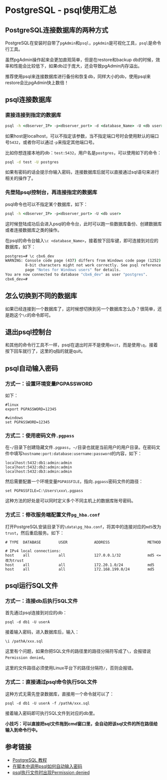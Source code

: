 # PostgreSQL - psql使用汇总

## PostgreSQL连接数据库的两种方式

PostgreSQL在安装时自带了`pgAdmin`和`psql`，`pgAdmin`是可视化工具，`psql`是命令行工具。

虽然pgAdmin操作起来会更加直观简单，但是在restore和backup db的时候，效率和性能会比较低下，如果db过于庞大，还会导致pgAdmin内存溢出。

推荐使用psql来连接数据库进行备份和恢复db，同样大小的db，使用psql来restore会比pgAdmin快上数倍！
<!--more-->

## psql连接数据库

### 直接连接到指定的数据库

```cmd
psql -h <dbserver_IP> -p<dbserver_port> -d <database_Name> -U <db user>
```
如果host是localhost，可以不指定该参数，当不指定端口号时会使用默认的端口号`5432`，或者你可以通过`-p`来指定其他端口号。

比如你想连接本地的db：`test:5432`，用户名是`postgres`，可以使用如下的命令：
```cmd
psql -d test -U postgres
```

如果有密码的话会提示你输入密码，连接数据库后就可以直接通过sql语句来进行相关的操作了。

### 先登陆psql控制台，再连接指定的数据库

psql命令也可以不指定某个数据库，如下：
```cmd
psql -h <dbserver_IP> -p<dbserver_port> -U <db user>
```

这时候登陆成功后会进入psql的命令台，此时可以跑一些数据库备份、创建数据库或者连接数据库之类的操作。

在psql的命令台输入`\c <database_Name>`，接着按下回车键，即可连接到对应的数据库，如下：
```cmd
postgres=# \c cbx6_dev
WARNING: Console code page (437) differs from Windows code page (1252)
         8-bit characters might not work correctly. See psql reference
         page "Notes for Windows users" for details.
You are now connected to database "cbx6_dev" as user "postgres".
cbx6_dev=#
```

## 怎么切换到不同的数据库

如果已经连接到一个数据库了，这时候想切换到另一个数据库怎么办？很简单，还是跑这个`\c`的命令即可。

## 退出psql控制台

和其他的命令行工具不一样，psql在退出时并不是使用`exit`，而是使用`\q`，接着按下回车就行了，这里的q指的就是quit。

## psql自动输入密码

### 方式一：设置环境变量PGPASSWORD

如下：
```
#linux
export PGPASSWORD=12345

#windows
set PGPASSWORD=12345
```

### 方式二：使用密码文件`.pgpass`

在`~/`目录下创建隐藏文件`.pgpass`，`~/`目录也就是当前用户的用户目录。在密码文件中填写`hostname:port:database:username:password`的内容，如下：
```
localhost:5432:db1:admin:admin
localhost:5432:db2:admin:admin
localhost:5432:db3:admin:admin
```

然后需要配置一个环境变量`PGPASSFILE`，指向`.pgpass`密码文件的路径：
```
set PGPASSFILE=C:\Users\xxx\.pgpass
```

这种方法的好处是可以同时定义多个不同主机上的数据库账号密码。

### 方式三：修改服务端配置文件`pg_hba.conf`

打开PostgreSQL安装目录下的`\data\pg_hba.conf`，将其中的连接对应的`md5`改为`trust`，然后重启服务。如下：
```
# TYPE  DATABASE        USER            ADDRESS                 METHOD

# IPv4 local connections:
host    all             all             127.0.0.1/32            md5 <= 改为trust
host    all             all             172.20.1.0/24           md5
host    all             all             172.168.199.0/24        md5
```

## psql运行SQL文件

### 方式一：连接db后执行SQL文件

首先通过psql连接到对应的db：

```psql
psql -d db1 -U userA
```

接着输入密码，进入数据库后，输入：

```psql
\i /pathA/xxx.sql
```

这里有个问题，如果你把SQL文件的路径里的路径分隔符写成了`\`，会报错说`Permission denied`。

这里的文件路径必须使用Linux平台下的路径分隔符`/`，否则会报错。

### 方式二：直接通过psql命令执行SQL文件

这种方式无需先登录数据库，直接用一个命令就可以了：

```psql
psql -d db1 -U userA -f /pathA/xxx.sql
```

接着输入密码即可执行SQL文件到对应的db里。

**小技巧：可以直接把sql文件拖到cmd窗口里，会自动把该sql文件的所在路径给输入到命令行中。**

## 参考链接

* [PostgreSQL 教程](https://www.runoob.com/postgresql/postgresql-tutorial.html)
* [在脚本中调用psql如何自动输入密码](https://blog.csdn.net/fm0517/article/details/53130244)
* [psql执行文件时出现Permission denied](https://bbs.csdn.net/topics/390302450)